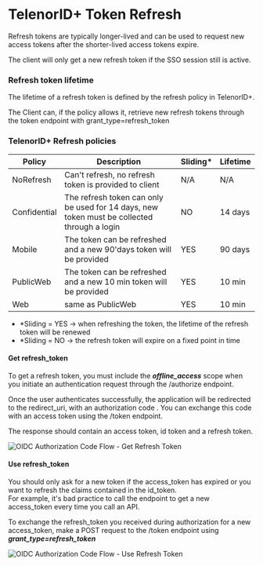 
# TelenorID\+ Token Refresh

Refresh tokens are typically longer-lived and can be used to request new access tokens after the shorter-lived access tokens expire.

The client will only get a new refresh token if the SSO session still is active. 

### Refresh token lifetime
The lifetime of a refresh token is defined by the refresh policy in TelenorID\+.

The Client can, if the policy allows it, retrieve new refresh tokens through the token endpoint with grant_type=refresh_token

### TelenorID\+ Refresh policies

| Policy | Description | Sliding* | Lifetime |
| ------------- | ------------- | ------------| ------------|
| NoRefresh	| Can't refresh, no refresh token is provided to client | N/A | N/A |
| Confidential | The refresh token can only be used for 14 days, new token must be collected through a login | NO | 14 days |
| Mobile | The token can be refreshed and a new 90'days token will be provided | YES | 90 days |
| PublicWeb | The token can be refreshed and a new 10 min token will be provided | YES | 10 min |
| Web |same as PublicWeb | YES | 10 min |

 * *Sliding = YES → when refreshing the token, the lifetime of the refresh token will be renewed
 * *Sliding = NO → the refresh token will expire on a fixed point in time



#### Get refresh\_token

To get a refresh token, you must include the _**offline\_access**_ scope when you initiate an authentication request through the /authorize endpoint.

Once the user authenticates successfully, the application will be redirected to the redirect\_uri, with an authorization code . You can exchange this code with an access token using the /token endpoint.

The response should contain an access token, id token and a refresh token.

![OIDC Authorization Code Flow - Get Refresh Token](https://www.websequencediagrams.com/files/render?link=MA7p4bbC80u1UC3pNhxTgQW6VxfCslFlBOEdVh2jr9h5ejh0WPq7KydLkOTElSkc)

#### Use refresh\_token

You should only ask for a new token if the access\_token has expired or you want to refresh the claims contained in the id\_token.  
For example, it's bad practice to call the endpoint to get a new access\_token every time you call an API. 

To exchange the refresh\_token you received during authorization for a new access\_token, make a POST request to the /token endpoint using _**grant\_type=refresh\_token**_

![OIDC Authorization Code Flow - Use Refresh Token](https://www.websequencediagrams.com/files/render?link=zAFGUc97cQ2vyov0ZhSA6qhSvWvBneegE8bWKv75CsGmYLQZ3lMQVcAmwCe69B84)

